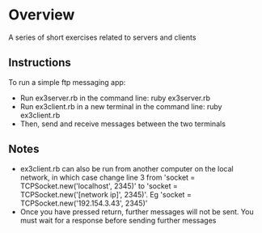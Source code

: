 # Overview

A series of short exercises related to servers and clients

## Instructions

To run a simple ftp messaging app:
- Run ex3server.rb in the command line: ruby ex3server.rb
- Run ex3client.rb in a new terminal in the command line: ruby ex3client.rb
- Then, send and receive messages between the two terminals

## Notes
- ex3client.rb can also be run from another computer on the local network, in which case change line 3 from 'socket = TCPSocket.new('localhost', 2345)' to 'socket = TCPSocket.new('[network ip]', 2345)'. Eg 'socket = TCPSocket.new('192.154.3.43', 2345)'
- Once you have pressed return, further messages will not be sent. You must wait for a response before sending further messages